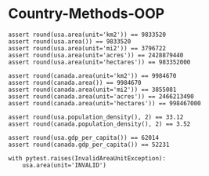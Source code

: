 # Country-Methods-OOP


    assert round(usa.area(unit='km2')) == 9833520
    assert round(usa.area()) == 9833520
    assert round(usa.area(unit='mi2')) == 3796722
    assert round(usa.area(unit='acres')) == 2428879440
    assert round(usa.area(unit='hectares')) == 983352000

    assert round(canada.area(unit='km2')) == 9984670
    assert round(canada.area()) == 9984670
    assert round(canada.area(unit='mi2')) == 3855081
    assert round(canada.area(unit='acres')) == 2466213490
    assert round(canada.area(unit='hectares')) == 998467000

    assert round(usa.population_density(), 2) == 33.12
    assert round(canada.population_density(), 2) == 3.52

    assert round(usa.gdp_per_capita()) == 62014
    assert round(canada.gdp_per_capita()) == 52231

    with pytest.raises(InvalidAreaUnitException):
        usa.area(unit='INVALID')
